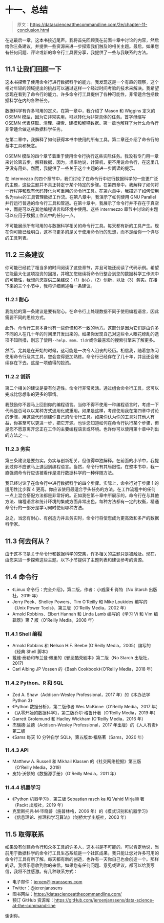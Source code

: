 # 十一、总结

> 原文：<https://datascienceatthecommandline.com/2e/chapter-11-conclusion.html>

在这最后一章，这本书接近尾声。我将首先回顾我在前面十章中讨论的内容，然后给你三条建议，并提供一些资源来进一步探索我们触及的相关主题。最后，如果您有任何问题、评论或新的命令行工具要分享，我提供了一些与我联系的方法。

## 11.1 让我们回顾一下

这本书探索了使用命令行进行数据科学的能力。我发现这是一个有趣的观察，这个相对年轻的领域提出的挑战可以通过这样一个经过时间考验的技术来解决。我希望您现在看到了命令行的能力。许多命令行工具提供了各种可能性，非常适合包括数据科学在内的各种任务。

数据科学有许多可用的定义。在第一章中，我介绍了 Mason 和 Wiggins 定义的 OSEMN 模型，因为它非常实用，可以转化为非常具体的任务。首字母缩写 OSEMN 代表获取、清理、探索、建模和解释数据。第一章也解释了为什么命令行非常适合做这些数据科学任务。

在第二章中，我解释了如何获得本书中使用的所有工具。第二章还介绍了命令行的基本工具和概念。

OSEMN 模型的四个章节着重于使用命令行执行这些实际任务。我没有专门用一章来讨论第五步，解释数据，因为，坦率地说，计算机，更不用说命令行，在这里几乎没有用处。然而，我提供了一些关于这个主题的进一步阅读的提示。

在 intermezzo 的四个章节中，我们讨论了在命令行中进行数据科学的一些更广泛的主题，这些主题并不真正特定于某个特定的步骤。在第四章中，我解释了如何将一行程序和现有代码转化为可重用的命令行工具。在第六章中，我描述了如何使用名为`make`的工具管理数据工作流。在第八章中，我演示了如何使用 GNU Parallel 并行运行普通的命令行工具和管道。在第十章中，我展示了命令行并不存在于真空中，而是可以在其他编程语言和环境中使用。这些 intermezzo 章节中讨论的主题可以应用于数据工作流中的任何一点。

不可能展示所有可用的与数据科学相关的命令行工具。每天都有新的工具产生。现在你可能已经明白，这本书更多的是关于使用命令行的思想，而不是给你一个详尽的工具列表。

## 11.2 三条建议

你可能已经花了相当多的时间阅读了这些章节，并且可能还阅读了代码示例。希望它能最大化这项投资的回报，并增加您继续将命令行整合到您的数据科学工作流中的可能性，我想向您提供三条建议：（1）耐心，（2）创新，以及（3）务实。在接下来的三个小节中，我将详细阐述每一条建议。

### 11.2.1 耐心

我能给的第一条建议是要有耐心。在命令行上处理数据不同于使用编程语言，因此需要不同的思维方式。

此外，命令行工具本身也有一些奇怪和不一致的地方。这部分是因为它们是由许多不同的人在几十年的时间里开发出来的。如果你发现自己对这些令人眼花缭乱的选项不知所措，别忘了使用`--help`、`man`、`tldr`或你最喜欢的搜索引擎来了解更多。

然而，尤其是在开始的时候，这可能是一次令人沮丧的经历。相信我，随着您练习使用命令行及其工具，您会变得更加熟练。命令行已经存在了几十年，并且还会继续存在下去。这是一项值得的投资。

### 11.2.2 创新

第二个相关的建议是要有创造性。命令行非常灵活。通过组合命令行工具，您可以完成比您想象的更多的事情。

我鼓励你不要马上回到你的编程语言。当你不得不使用一种编程语言时，考虑一下代码是否可以以某种方式通用化或重用。如果是这样，考虑使用我在第四章中讨论的步骤，用这些代码创建你自己的命令行工具。如果你认为你的工具对其他人有益，你甚至可以更进一步，把它开源。也许您知道如何在命令行执行某个步骤，但是您不愿意离开您正在工作的主要编程语言或环境。也许你可以使用第十章中列出的方法之一。

### 11.2.3 务实

第三条建议是要务实。务实与创新相关，但值得单独解释。在前面的小节中，我提到过你不应该马上退回到编程语言。当然，命令行有其局限性。在整本书中，我一直强调命令行应该被看作是进行数据科学的一种伴随方法。

我已经讨论了在命令行中进行数据科学的四个步骤。实际上，命令行对于步骤 1 的适用性比步骤 4 更高。你应该使用最适合手头任务的方法。在工作流程中的任何一点上混合搭配方法都是非常好的。正如我在第十章中所展示的，命令行在与其他方法、编程语言和统计环境的集成方面非常出色。每种方法都有一定的权衡，精通命令行的一部分是学习何时使用哪种方法。

总之，当您有耐心、有创造力并且务实时，命令行将使您成为更高效和多产的数据科学家。

## 11.3 何去何从？

由于这本书是关于命令行和数据科学的交集，许多相关的主题只是被触及。现在，由您来进一步探索这些主题。以下小节提供了主题列表和建议参考的资源。

## 11.4 命令行

*   《Linux 命令行：完全介绍》，第二版，作者：小威廉·E·肖特（No Starch 出版社，2019 年）
*   Jerry Peek、Shelley Powers、Tim O'Reilly 和 Mike Loukides 编写的 《Unix Power Tools》，第三版（O'Reilly Media，2002 年）
*   Arnold Robbins、Elbert Hannah 和 Linda Lamb 编写的《学习 Vi 和 Vim 编辑器》第 7 版（O'Reilly Media，2008 年）

### 11.4.1 Shell 编程

*   Arnold Robbins 和 Nelson H.F. Beebe (O'Reilly Media，2005）编写的《经典 Shell 脚本》
*   戴维·泰勒和布兰登·佩里的《邪恶酷壳剧本》第二版（No Starch 出版社，2017)
*   Carl Albing JP Vossen 的《Bash Cookbook》（O'Reilly Media，2018 年）

### 11.4.2 Python、R 和 SQL

*   Zed A. Shaw（Addison-Wesley Professional，2017 年）的《本办法学 Python 3》
*   《Python 数据分析》，第二版作者 Wes McKinne（O'Reilly Media，2017 年）
*   《从零开始的数据科学》，第二版乔尔·格鲁什著（O'Reilly Media，2019 年）
*   Garrett Grolemund 和 Hadley Wickham (O'Reilly Media，2016 年）
*   杰瑞德·兰德（Addison-Wesley Professional，2017 年出版）的《人人有责》第二版
*   《Sams 每天 10 分钟自学 SQL》，第五版本·福塔著（Sams，2020 年）

### 11.4.3 API

*   Matthew A. Russell 和 Mikhail Klassen 的《社交网络挖掘》第三版（O'Reilly Media，2019)
*   皮特·沃顿的《数据源手册》（O'Reilly Media，2011 年）

### 11.4.4 机器学习

*   《Python 机器学习》，第三版 Sebastian rasch ka 和 Vahid Mirjalili 著（Packt 出版社，2019 年）
*   克里斯托弗·M·毕晓普（施普林格，2006 年）的《模式识别和机器学习》
*   《信息理论、推理和学习算法》（剑桥大学出版社，2003 年）

## 11.5 取得联系

如果没有创建命令行和众多工具的许多人，这本书是不可能的。可以肯定地说，当前用于数据科学的命令行工具生态系统是一个社区成果。我只能让您对许多可用的命令行工具有所了解。每天都有新的创造，也许有一天你自己也会创造一个。那样的话，我很乐意收到你的来信。如果您有任何问题、意见或建议，都可以给我写信，我将不胜感激。有几种联系方式：

*   电子邮件：[jeroen@jeranssens.com](mailto:jeroen@jeroenjanssens.com)
*   Twitter：[@jerenjanssens](https://twitter.com/jeroenhjanssens/)
*   图书网站：<https://datascienceatthecommandline.com/>
*   预订 GitHub 资源库：<https://gitHub.com/jeroenjanssens/data-science-at-the-command-line>

谢谢你。